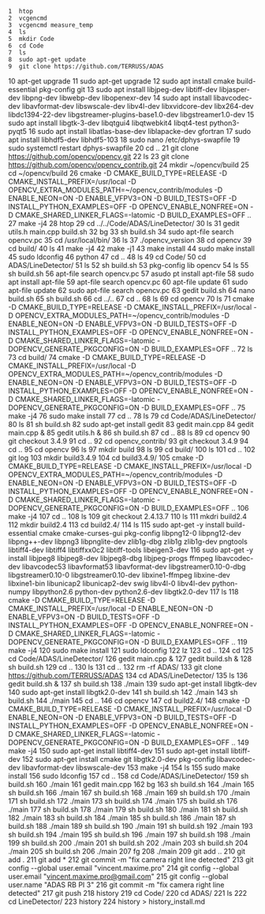     1  htop
    2  vcgencmd 
    3  vcgencmd measure_temp
    4  ls
    5  mkdir Code
    6  cd Code
    7  ls
    8  sudo apt-get update
    9  git clone https://github.com/TERRUSS/ADAS
   10  apt-get upgrade
   11  sudo apt-get upgrade
   12  sudo apt install cmake build-essential pkg-config git
   13  sudo apt install libjpeg-dev libtiff-dev libjasper-dev libpng-dev libwebp-dev libopenexr-dev
   14  sudo apt install libavcodec-dev libavformat-dev libswscale-dev libv4l-dev libxvidcore-dev libx264-dev libdc1394-22-dev libgstreamer-plugins-base1.0-dev libgstreamer1.0-dev
   15  sudo apt install libgtk-3-dev libqtgui4 libqtwebkit4 libqt4-test python3-pyqt5
   16  sudo apt install libatlas-base-dev liblapacke-dev gfortran
   17  sudo apt install libhdf5-dev libhdf5-103
   18  sudo nano /etc/dphys-swapfile
   19  sudo systemctl restart dphys-swapfile
   20  cd ..
   21  git clone https://github.com/opencv/opencv.git
   22  ls
   23  git clone https://github.com/opencv/opencv_contrib.git
   24  mkdir ~/opencv/build
   25  cd ~/opencv/build
   26  cmake -D CMAKE_BUILD_TYPE=RELEASE     -D CMAKE_INSTALL_PREFIX=/usr/local     -D OPENCV_EXTRA_MODULES_PATH=~/opencv_contrib/modules     -D ENABLE_NEON=ON     -D ENABLE_VFPV3=ON     -D BUILD_TESTS=OFF     -D INSTALL_PYTHON_EXAMPLES=OFF     -D OPENCV_ENABLE_NONFREE=ON     -D CMAKE_SHARED_LINKER_FLAGS=-latomic     -D BUILD_EXAMPLES=OFF ..
   27  make -j4
   28  htop
   29  cd ../../Code/ADAS/LineDetector/
   30  ls
   31  gedit utils.h main.cpp build.sh 
   32  bg
   33  sh build.sh 
   34  sudo apt-file search opencv.pc
   35  cd /usr/local/bin/
   36  ls
   37  ./opencv_version 
   38  cd opencv
   39  cd build/
   40  ls
   41  make -j4
   42  make -j1
   43  make install
   44  sudo make install
   45  sudo ldconfig
   46  python
   47  cd ..
   48  ls
   49  cd Code/
   50  cd ADAS/LineDetector/
   51  ls
   52  sh build.sh 
   53  pkg-config lib opencv
   54  ls
   55  sh build.sh 
   56  apt-file search opencv.pc
   57  asudo pt install apt-file
   58  sudo apt install apt-file
   59  apt-file search opencv.pc
   60  apt-file update
   61  sudo apt-file update
   62  sudo apt-file search opencv.pc
   63  gedit build.sh 
   64  nano build.sh 
   65  sh build.sh 
   66  cd ../..
   67  cd ..
   68  ls
   69  cd opencv
   70  ls
   71  cmake -D CMAKE_BUILD_TYPE=RELEASE     -D CMAKE_INSTALL_PREFIX=/usr/local     -D OPENCV_EXTRA_MODULES_PATH=~/opencv_contrib/modules     -D ENABLE_NEON=ON     -D ENABLE_VFPV3=ON     -D BUILD_TESTS=OFF     -D INSTALL_PYTHON_EXAMPLES=OFF     -D OPENCV_ENABLE_NONFREE=ON     -D CMAKE_SHARED_LINKER_FLAGS=-latomic -DOPENCV_GENERATE_PKGCONFIG=ON    -D BUILD_EXAMPLES=OFF ..
   72  ls
   73  cd build/
   74  cmake -D CMAKE_BUILD_TYPE=RELEASE     -D CMAKE_INSTALL_PREFIX=/usr/local     -D OPENCV_EXTRA_MODULES_PATH=~/opencv_contrib/modules     -D ENABLE_NEON=ON     -D ENABLE_VFPV3=ON     -D BUILD_TESTS=OFF     -D INSTALL_PYTHON_EXAMPLES=OFF     -D OPENCV_ENABLE_NONFREE=ON     -D CMAKE_SHARED_LINKER_FLAGS=-latomic -DOPENCV_GENERATE_PKGCONFIG=ON    -D BUILD_EXAMPLES=OFF ..
   75  make -j4
   76  sudo make install
   77  cd ..
   78  ls
   79  cd Code/ADAS/LineDetector/
   80  ls
   81  sh build.sh 
   82  sudo apt-get install gedit
   83  gedit main.cpp 
   84  gedit main.cpp &
   85  gedit utils.h &
   86  sh build.sh 
   87  cd ..
   88  ls
   89  cd opencv
   90  git checkout 3.4.9 
   91  cd ..
   92  cd opencv_contrib/
   93  git checkout 3.4.9 
   94  cd ..
   95  cd opencv
   96  ls
   97  mkdir build
   98  ls
   99  cd build/
  100  ls
  101  cd ..
  102  git log
  103  mkdir build3.4.9
  104  cd build3.4.9/
  105  cmake -D CMAKE_BUILD_TYPE=RELEASE     -D CMAKE_INSTALL_PREFIX=/usr/local     -D OPENCV_EXTRA_MODULES_PATH=~/opencv_contrib/modules     -D ENABLE_NEON=ON     -D ENABLE_VFPV3=ON     -D BUILD_TESTS=OFF     -D INSTALL_PYTHON_EXAMPLES=OFF     -D OPENCV_ENABLE_NONFREE=ON     -D CMAKE_SHARED_LINKER_FLAGS=-latomic -DOPENCV_GENERATE_PKGCONFIG=ON  -D BUILD_EXAMPLES=OFF ..
  106  make -j4
  107  cd ..
  108  ls
  109  git checkout 2.4.13.7
  110  ls
  111  mkdri build2.4
  112  mkdir build2.4
  113  cd build2.4/
  114  ls
  115  sudo apt-get -y install build-essential cmake cmake-curses-gui pkg-config libpng12-0 libpng12-dev libpng++-dev libpng3 libpnglite-dev zlib1g-dbg zlib1g zlib1g-dev pngtools libtiff4-dev libtiff4 libtiffxx0c2 libtiff-tools libeigen3-dev
  116  sudo apt-get -y install libjpeg8 libjpeg8-dev libjpeg8-dbg libjpeg-progs ffmpeg libavcodec-dev libavcodec53 libavformat53 libavformat-dev libgstreamer0.10-0-dbg libgstreamer0.10-0 libgstreamer0.10-dev libxine1-ffmpeg libxine-dev libxine1-bin libunicap2 libunicap2-dev swig libv4l-0 libv4l-dev python-numpy libpython2.6 python-dev python2.6-dev libgtk2.0-dev 
  117  ls
  118  cmake -D CMAKE_BUILD_TYPE=RELEASE     -D CMAKE_INSTALL_PREFIX=/usr/local      -D ENABLE_NEON=ON     -D ENABLE_VFPV3=ON     -D BUILD_TESTS=OFF     -D INSTALL_PYTHON_EXAMPLES=OFF     -D OPENCV_ENABLE_NONFREE=ON     -D CMAKE_SHARED_LINKER_FLAGS=-latomic -DOPENCV_GENERATE_PKGCONFIG=ON  -D BUILD_EXAMPLES=OFF ..
  119  make -j4
  120  sudo make install
  121  sudo ldconfig 
  122  lz
  123  cd ..
  124  cd
  125  cd Code/ADAS/LineDetector/
  126  gedit main.cpp &
  127  gedit build.sh &
  128  sh build.sh 
  129  cd ..
  130  ls
  131  cd ..
  132  rm -rf ADAS/
  133  git clone https://github.com/TERRUSS/ADAS
  134  cd ADAS/LineDetector/
  135  ls
  136  gedit build.sh &
  137  sh build.sh 
  138  ./main 
  139  sudo apt-get install libgtk-dev
  140  sudo apt-get install libgtk2.0-dev
  141  sh build.sh 
  142  ./main 
  143  sh build.sh 
  144  ./main 
  145  cd ..
  146  cd opencv
  147  cd build2.4/
  148  cmake -D CMAKE_BUILD_TYPE=RELEASE     -D CMAKE_INSTALL_PREFIX=/usr/local      -D ENABLE_NEON=ON     -D ENABLE_VFPV3=ON     -D BUILD_TESTS=OFF     -D INSTALL_PYTHON_EXAMPLES=OFF     -D OPENCV_ENABLE_NONFREE=ON     -D CMAKE_SHARED_LINKER_FLAGS=-latomic -DOPENCV_GENERATE_PKGCONFIG=ON  -D BUILD_EXAMPLES=OFF ..
  149  make -j4
  150  sudo apt-get install libtiff4-dev
  151  sudo apt-get install libtiff-dev
  152  sudo apt-get install cmake git libgtk2.0-dev pkg-config libavcodec-dev libavformat-dev libswscale-dev
  153  make -j4
  154  ls
  155  sudo make install
  156  sudo ldconfig 
  157  cd ..
  158  cd Code/ADAS/LineDetector/
  159  sh build.sh 
  160  ./main 
  161  gedit main.cpp 
  162  bg
  163  sh build.sh 
  164  ./main 
  165  sh build.sh 
  166  ./main 
  167  sh build.sh 
  168  ./main 
  169  sh build.sh 
  170  ./main 
  171  sh build.sh 
  172  ./main 
  173  sh build.sh 
  174  ./main 
  175  sh build.sh 
  176  ./main 
  177  sh build.sh 
  178  ./main 
  179  sh build.sh 
  180  ./main 
  181  sh build.sh 
  182  ./main 
  183  sh build.sh 
  184  ./main 
  185  sh build.sh 
  186  ./main 
  187  sh build.sh 
  188  ./main 
  189  sh build.sh 
  190  ./main 
  191  sh build.sh 
  192  ./main 
  193  sh build.sh 
  194  ./main 
  195  sh build.sh 
  196  ./main 
  197  sh build.sh 
  198  ./main 
  199  sh build.sh 
  200  ./main 
  201  sh build.sh 
  202  ./main 
  203  sh build.sh 
  204  ./main 
  205  sh build.sh 
  206  ./main 
  207  fg
  208  ./main 
  209  git add ..
  210  git add .
  211  git add *
  212  git commit -m "fix camera right line detected"
  213  git config --global user.email "vincent.maxime.pro"
  214  git config --global user.email "vincent.maxime.pro@gmail.com"
  215  git config --global user.name "ADAS RB PI 3"
  216  git commit -m "fix camera right line detected"
  217  git push
  218  history
  219  cd Code/
  220  cd ADAS/
  221  ls
  222  cd LineDetector/
  223  history
  224  history > history_install.md
